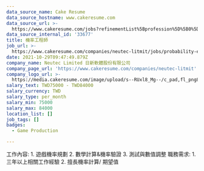 ```yaml
---
data_source_name: Cake Resume
data_source_hostname: www.cakeresume.com
data_source_url: >-
  https://www.cakeresume.com/jobs?refinementList%5Bprofession%5D%5B0%5D=game-production&range%5Bsalary_range%5D%5Bmin%5D=1000000
data_source_internal_id: '33677'
title: 機率工程師
job_url: >-
  https://www.cakeresume.com/companies/neutec-litmit/jobs/probability-engineer-da38c5
date: 2021-10-29T09:47:49.879Z
company_name: Neutec Limited 日新軟體股份有限公司
company_page_url: 'https://www.cakeresume.com/companies/neutec-litmit'
company_logo_url: >-
  https://media.cakeresume.com/image/upload/s--RUxl8_Mg--/c_pad,fl_png8,h_200,w_200/v1628504376/lmx1noydr3lftcnesn8i.png
salary_text: TWD75000 - TWD84000
salary_currency: TWD
salary_type: per_month
salary_min: 75000
salary_max: 84000
location_list: []
job_tags: []
badges:
  - Game Production

---
```


工作內容: 1. 遊戲機率規劃 2. 數學計算&機率驗證 3. 測試與數值調整 職務需求: 1. 三年以上相關工作經驗 2. 擅長機率計算/ 期望值